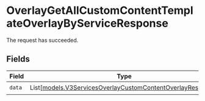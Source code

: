 # OverlayGetAllCustomContentTemplateOverlayByServiceResponse

The request has succeeded.


## Fields

| Field                                                                                                                    | Type                                                                                                                     | Required                                                                                                                 | Description                                                                                                              |
| ------------------------------------------------------------------------------------------------------------------------ | ------------------------------------------------------------------------------------------------------------------------ | ------------------------------------------------------------------------------------------------------------------------ | ------------------------------------------------------------------------------------------------------------------------ |
| `data`                                                                                                                   | List[[models.V3ServicesOverlayCustomContentOverlayResponse](../models/v3servicesoverlaycustomcontentoverlayresponse.md)] | :heavy_check_mark:                                                                                                       | N/A                                                                                                                      |